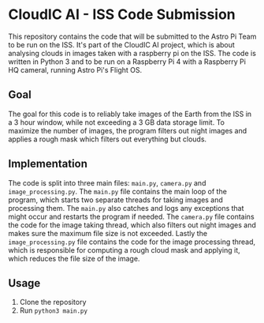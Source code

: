 # CloudIC AI - ISS Code Submission

This repository contains the code that will be submitted to the Astro Pi Team to be run on the ISS. It's part of the CloudIC AI project, which is about analysing clouds in images taken with a raspberry pi on the ISS. The code is written in Python 3 and to be run on a Raspberry Pi 4 with a Raspberry Pi HQ cameral, running Astro Pi's Flight OS.

## Goal

The goal for this code is to reliably take images of the Earth from the ISS in a 3 hour window, while not exceeding a 3 GB data storage limit. To maximize the number of images, the program filters out night images and applies a rough mask which filters out everything but clouds.

## Implementation

The code is split into three main files: `main.py`, `camera.py` and `image_processing.py`. The `main.py` file contains the main loop of the program, which starts two separate threads for taking images and processing them. The `main.py` also catches and logs any exceptions that might occur and restarts the program if needed. The `camera.py` file contains the code for the image taking thread, which also filters out night images and makes sure the maximum file size is not exceeded. Lastly the `image_processing.py` file contains the code for the image processing thread, which is responsible for computing a rough cloud mask and applying it, which reduces the file size of the image.

## Usage

1. Clone the repository
2. Run `python3 main.py`
